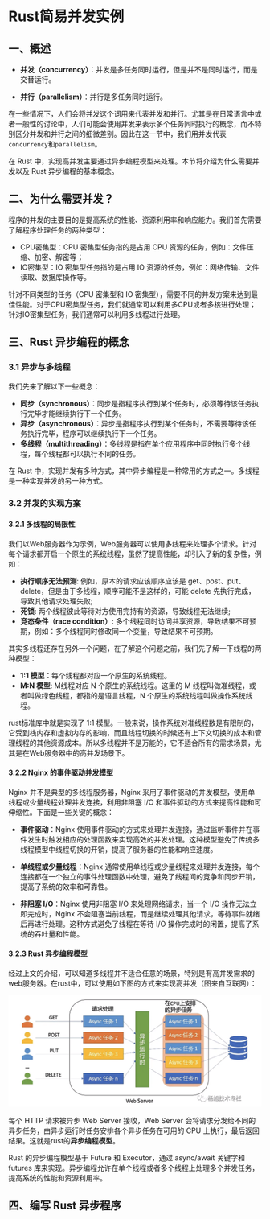 # Rust简易并发实例

## 一、概述

- **并发（concurrency）**：并发是多任务同时运行，但是并不是同时运行，而是交替运行。

- **并行（parallelism）**：并行是多任务同时运行。

在一些情况下，人们会将并发这个词用来代表并发和并行。尤其是在日常语言中或者一般性的讨论中，人们可能会使用并发来表示多个任务同时执行的概念，而不特别区分并发和并行之间的细微差别。因此在这一节中，我们用并发代表`concurrency`和`parallelism`。

在 Rust 中，实现高并发主要通过异步编程模型来处理。本节将介绍为什么需要并发以及 Rust 异步编程的基本概念。

## 二、为什么需要并发？

程序的并发的主要目的是提高系统的性能、资源利用率和响应能力。我们首先需要了解程序处理任务的两种类型：

- CPU密集型：CPU 密集型任务指的是占用 CPU 资源的任务，例如：文件压缩、加密、解密等；
- IO密集型：IO 密集型任务指的是占用 IO 资源的任务，例如：网络传输、文件读取、数据库操作等。

针对不同类型的任务（CPU 密集型和 IO 密集型），需要不同的并发方案来达到最佳性能。对于CPU密集型任务，我们就通常可以利用多CPU或者多核进行处理；针对IO密集型任务，我们通常可以利用多线程进行处理。

## 三、Rust 异步编程的概念

### 3.1 异步与多线程

我们先来了解以下一些概念：

- **同步（synchronous）**：同步是指程序执行到某个任务时，必须等待该任务执行完毕才能继续执行下一个任务。
- **异步（asynchronous）**：异步是指程序执行到某个任务时，不需要等待该任务执行完毕，程序可以继续执行下一个任务。
- **多线程（multithreading）**：多线程是指在单个应用程序中同时执行多个线程，每个线程都可以执行不同的任务。

在 Rust 中，实现并发有多种方式，其中异步编程是一种常用的方式之一。多线程是一种实现并发的另一种方式。

### 3.2 并发的实现方案

#### 3.2.1 多线程的局限性

我们以Web服务器作为示例，Web服务器可以使用多线程来处理多个请求。针对每个请求都开启一个原生的系统线程，虽然了提高性能，却引入了新的复杂性，例如：

- **执行顺序无法预测**: 例如，原本的请求应该顺序应该是 get、post、put、delete，但是由于多线程，顺序可能不是这样的，可能 delete 先执行完成，导致其他请求处理失败;
- **死锁**: 两个线程彼此等待对方使用完持有的资源，导致线程无法继续;
- **竞态条件（race condition）**: 多个线程同时访问共享资源，导致结果不可预期，例如：多个线程同时修改同一个变量，导致结果不可预期。

其实多线程还存在另外一个问题，在了解这个问题之前，我们先了解一下线程的两种模型：

- **1:1 模型**：每个线程都对应一个原生的系统线程。
- **M:N 模型**: M线程对应 N 个原生的系统线程。这里的 M 线程叫做准线程，或者叫做绿色线程，都指的是语言线程，N 个原生的系统线程叫做操作系统线程。

rust标准库中就是实现了 1:1 模型。一般来说，操作系统对准线程数是有限制的，它受到栈内存和虚拟内存的影响，而且线程切换的时候还有上下文切换的成本和管理线程的其他资源成本。所以多线程并不是万能的，它不适合所有的需求场景，尤其是在Web服务器中的高并发场景下。

#### 3.2.2 Nginx 的事件驱动并发模型

Nginx 并不是典型的多线程服务器，Nginx 采用了事件驱动的并发模型，使用单线程或少量线程处理并发连接，利用非阻塞 I/O 和事件驱动的方式来提高性能和可伸缩性。下面是一些关键的概念：

- **事件驱动**：Nginx 使用事件驱动的方式来处理并发连接，通过监听事件并在事件发生时触发相应的处理函数来实现高效的并发处理。这种模型避免了传统多线程模型中线程切换的开销，提高了服务器的性能和响应速度。

- **单线程或少量线程**：Nginx 通常使用单线程或少量线程来处理并发连接，每个连接都在一个独立的事件处理函数中处理，避免了线程间的竞争和同步开销，提高了系统的效率和可靠性。

- **非阻塞 I/O**：Nginx 使用非阻塞 I/O 来处理网络请求，当一个 I/O 操作无法立即完成时，Nginx 不会阻塞当前线程，而是继续处理其他请求，等待事件就绪后再进行处理。这种方式避免了线程在等待 I/O 操作完成时的闲置，提高了系统的吞吐量和性能。

#### 3.2.3 Rust 异步编程模型

经过上文的介绍，可以知道多线程并不适合任意的场景，特别是有高并发需求的web服务器。在rust中，可以使用如下图的方式来实现高并发（图来自互联网）：

![rust异步编程](img/image.png)

每个 HTTP 请求被异步 Web Server 接收，Web Server 会将请求分发给不同的异步任务，由异步运行时任务安排各个异步任务在可用的 CPU 上执行，最后返回结果。这就是rust的**异步编程模型**。

Rust 的异步编程模型基于 Future 和 Executor，通过 async/await 关键字和 futures 库来实现。异步编程允许在单个线程或者多个线程上处理多个并发任务，提高系统的性能和资源利用率。

## 四、编写 Rust 异步程序
